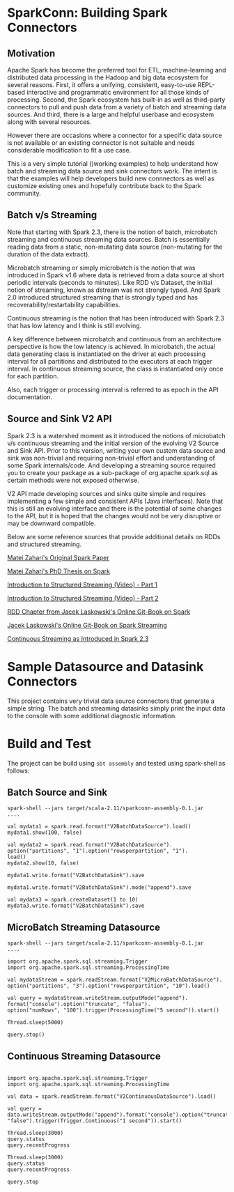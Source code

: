 # SparkConn: Building Spark Connectors

## Motivation
Apache Spark has become the preferred tool for ETL, machine-learning and distributed 
data processing in the Hadoop and big data ecosystem for several reasons. 
First, it offers a unifying, consistent, easy-to-use REPL-based interactive and 
programmatic environment for all those kinds of processing. 
Second, the Spark ecosystem has built-in as well as third-party connectors to pull 
and push data from a variety of batch and streaming data sources. 
And third, there is a large and helpful userbase and ecosystem along with several resources.

However there are occasions where a connector for a specific data source
is not available or an existing connector is not suitable and needs considerable 
modification to fit a use case.

This is a very simple tutorial ()working examples) to help understand how batch and streaming 
data source and sink connectors work. The intent is that the examples will help developers 
build new connnectors as well as customize existing ones and hopefully contribute back to the Spark community.

## Batch v/s Streaming
Note that starting with Spark 2.3, there is the notion of batch, microbatch streaming and continuous streaming 
data sources. Batch is essentially reading data from a static, non-mutating data source 
(non-mutating for the duration of the data extract). 

Microbatch streaming or simply microbatch is the notion that was introduced in Spark v1.6 where data is retrieved from a 
data source at short periodic intervals (seconds to minutes). 
Like RDD v/s Dataset, the initial notion of streaming, known as dstream was not strongly typed. 
And Spark 2.0 introduced structured streaming that is strongly typed and has recoverability/restartability capabilities.

Continuous streaming is the notion that has been introduced with Spark 2.3 that has low latency and I think is still evolving.

A key difference between microbatch and continuous from an architecture perspective is how the low latency is achieved.
In microbatch, the actual data generating class is instantiated on the driver at each processing interval for all partitions
and distributed to the executors at each trigger interval. In continuous streaming source, the class is instantiated only once
for each partition.

Also, each trigger or processing interval is referred to as epoch in the API documentation.

## Source and Sink V2 API
Spark 2.3 is a watershed moment as it introduced the notions of microbatch v/s continuous streaming 
and the initial version of the evolving V2 Source and Sink API. Prior to this version, writing your own
custom data source and sink was non-trivial and requiring non-trivial effort and understanding of some 
Spark internals/code. And developing a streaming source required you to create your package as a sub-package
of org.apache.spark.sql as certain methods were not exposed otherwise.

V2 API made developing sources and sinks quite simple and requires implementing a few simple and consistent 
APIs (Java interfaces). Note that this is still an evolving interface and there is the potential of some 
changes to the API, but it is hoped that the changes would not be very disruptive or may be downward compatible.

Below are some reference sources that provide additional details on RDDs and structured streaming.

[Matei Zahari's Original Spark Paper](http://people.csail.mit.edu/matei/papers/2012/nsdi_spark.pdf)

[Matei Zahari's PhD Thesis on Spark](https://www2.eecs.berkeley.edu/Pubs/TechRpts/2011/EECS-2011-82.pdf)

[Introduction to Structured Streaming (Video) - Part 1](https://databricks.com/session/easy-scalable-fault-tolerant-stream-processing-with-structured-streaming-in-apache-spark)

[Introduction to Structured Streaming (Video) - Part 2](https://databricks.com/session/easy-scalable-fault-tolerant-stream-processing-with-structured-streaming-in-apache-spark-continues)

[RDD Chapter from Jacek Laskowski's Online Git-Book on Spark](https://jaceklaskowski.gitbooks.io/mastering-apache-spark/content/spark-rdd.html)

[Jacek Laskowski's Online Git-Book on Spark Streaming](https://jaceklaskowski.gitbooks.io/spark-structured-streaming/)

[Continuous Streaming as Introduced in Spark 2.3](https://databricks.com/blog/2018/03/20/low-latency-continuous-processing-mode-in-structured-streaming-in-apache-spark-2-3-0.html)


# Sample Datasource and Datasink Connectors

This project contains very trivial data source connectors that generate a simple string. 
The batch and streaming datasinks simply print the input data to the console with some additional diagnostic information.

# Build and Test

The project can be build using `sbt assembly` and tested using spark-shell as follows:

## Batch Source and Sink
```
spark-shell --jars target/scala-2.11/sparkconn-assembly-0.1.jar
....

val mydata1 = spark.read.format("V2BatchDataSource").load()
mydata1.show(100, false)

val mydata2 = spark.read.format("V2BatchDataSource").
option("partitions", "1").option("rowsperpartition", "1").
load()
mydata2.show(10, false)

mydata1.write.format("V2BatchDataSink").save

mydata1.write.format("V2BatchDataSink").mode("append").save

val mydata3 = spark.createDataset(1 to 10)
mydata3.write.format("V2BatchDataSink").save

```


## MicroBatch Streaming Datasource
```
spark-shell --jars target/scala-2.11/sparkconn-assembly-0.1.jar
....

import org.apache.spark.sql.streaming.Trigger
import org.apache.spark.sql.streaming.ProcessingTime

val mydataStream = spark.readStream.format("V2MicroBatchDataSource").
option("partitions", "3").option("rowsperpartition", "10").load()

val query = mydataStream.writeStream.outputMode("append").
format("console").option("truncate", "false").
option("numRows", "100").trigger(ProcessingTime("5 second")).start()

Thread.sleep(5000)

query.stop()

```

## Continuous Streaming Datasource
```

import org.apache.spark.sql.streaming.Trigger
import org.apache.spark.sql.streaming.ProcessingTime

val data = spark.readStream.format("V2ContinuousDataSource").load()

val query = data.writeStream.outputMode("append").format("console").option("truncate", "false").trigger(Trigger.Continuous("1 second")).start()

Thread.sleep(3000)
query.status
query.recentProgress

Thread.sleep(3000)
query.status
query.recentProgress

query.stop



```
